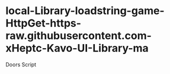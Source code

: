 # local-Library-loadstring-game-HttpGet-https-raw.githubusercontent.com-xHeptc-Kavo-UI-Library-ma
Doors Script
